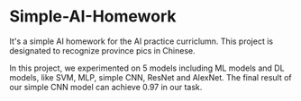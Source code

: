 # Simple-AI-Homework
It's a simple AI homework for the AI practice curriclumn. This project is designated to recognize province pics in Chinese.

In this project, we experimented on 5 models including ML models and DL models, like SVM, MLP, simple CNN, ResNet and AlexNet. The final result of our simple CNN model can achieve 0.97 in our task.
